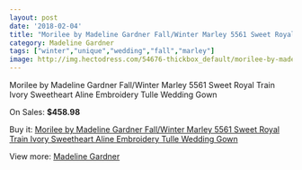 ```yaml
---
layout: post
date: '2018-02-04'
title: "Morilee by Madeline Gardner Fall/Winter Marley 5561 Sweet Royal Train Ivory Sweetheart Aline Embroidery Tulle Wedding Gown"
category: Madeline Gardner
tags: ["winter","unique","wedding","fall","marley"]
image: http://img.hectodress.com/54676-thickbox_default/morilee-by-madeline-gardner-fall-winter-marley-5561-sweet-royal-train-ivory-sweetheart-aline-embroidery-tulle-wedding-gown.jpg
---
```

Morilee by Madeline Gardner Fall/Winter Marley 5561 Sweet Royal Train Ivory Sweetheart Aline Embroidery Tulle Wedding Gown

On Sales: **$458.98**
<a href="https://www.hectodress.com/madeline-gardner/17039-morilee-by-madeline-gardner-fall-winter-marley-5561-sweet-royal-train-ivory-sweetheart-aline-embroidery-tulle-wedding-gown.html"><amp-img layout="responsive" width="600" height="600" src="//img.hectodress.com/54676-thickbox_default/morilee-by-madeline-gardner-fall-winter-marley-5561-sweet-royal-train-ivory-sweetheart-aline-embroidery-tulle-wedding-gown.jpg" alt="Morilee by Madeline Gardner Fall/Winter Marley 5561 Sweet Royal Train Ivory Sweetheart Aline Embroidery Tulle Wedding Gown 0" /></a>
<a href="https://www.hectodress.com/madeline-gardner/17039-morilee-by-madeline-gardner-fall-winter-marley-5561-sweet-royal-train-ivory-sweetheart-aline-embroidery-tulle-wedding-gown.html"><amp-img layout="responsive" width="600" height="600" src="//img.hectodress.com/54683-thickbox_default/morilee-by-madeline-gardner-fall-winter-marley-5561-sweet-royal-train-ivory-sweetheart-aline-embroidery-tulle-wedding-gown.jpg" alt="Morilee by Madeline Gardner Fall/Winter Marley 5561 Sweet Royal Train Ivory Sweetheart Aline Embroidery Tulle Wedding Gown 1" /></a>
<a href="https://www.hectodress.com/madeline-gardner/17039-morilee-by-madeline-gardner-fall-winter-marley-5561-sweet-royal-train-ivory-sweetheart-aline-embroidery-tulle-wedding-gown.html"><amp-img layout="responsive" width="600" height="600" src="//img.hectodress.com/54682-thickbox_default/morilee-by-madeline-gardner-fall-winter-marley-5561-sweet-royal-train-ivory-sweetheart-aline-embroidery-tulle-wedding-gown.jpg" alt="Morilee by Madeline Gardner Fall/Winter Marley 5561 Sweet Royal Train Ivory Sweetheart Aline Embroidery Tulle Wedding Gown 2" /></a>
<a href="https://www.hectodress.com/madeline-gardner/17039-morilee-by-madeline-gardner-fall-winter-marley-5561-sweet-royal-train-ivory-sweetheart-aline-embroidery-tulle-wedding-gown.html"><amp-img layout="responsive" width="600" height="600" src="//img.hectodress.com/54681-thickbox_default/morilee-by-madeline-gardner-fall-winter-marley-5561-sweet-royal-train-ivory-sweetheart-aline-embroidery-tulle-wedding-gown.jpg" alt="Morilee by Madeline Gardner Fall/Winter Marley 5561 Sweet Royal Train Ivory Sweetheart Aline Embroidery Tulle Wedding Gown 3" /></a>
<a href="https://www.hectodress.com/madeline-gardner/17039-morilee-by-madeline-gardner-fall-winter-marley-5561-sweet-royal-train-ivory-sweetheart-aline-embroidery-tulle-wedding-gown.html"><amp-img layout="responsive" width="600" height="600" src="//img.hectodress.com/54680-thickbox_default/morilee-by-madeline-gardner-fall-winter-marley-5561-sweet-royal-train-ivory-sweetheart-aline-embroidery-tulle-wedding-gown.jpg" alt="Morilee by Madeline Gardner Fall/Winter Marley 5561 Sweet Royal Train Ivory Sweetheart Aline Embroidery Tulle Wedding Gown 4" /></a>
<a href="https://www.hectodress.com/madeline-gardner/17039-morilee-by-madeline-gardner-fall-winter-marley-5561-sweet-royal-train-ivory-sweetheart-aline-embroidery-tulle-wedding-gown.html"><amp-img layout="responsive" width="600" height="600" src="//img.hectodress.com/54679-thickbox_default/morilee-by-madeline-gardner-fall-winter-marley-5561-sweet-royal-train-ivory-sweetheart-aline-embroidery-tulle-wedding-gown.jpg" alt="Morilee by Madeline Gardner Fall/Winter Marley 5561 Sweet Royal Train Ivory Sweetheart Aline Embroidery Tulle Wedding Gown 5" /></a>
<a href="https://www.hectodress.com/madeline-gardner/17039-morilee-by-madeline-gardner-fall-winter-marley-5561-sweet-royal-train-ivory-sweetheart-aline-embroidery-tulle-wedding-gown.html"><amp-img layout="responsive" width="600" height="600" src="//img.hectodress.com/54678-thickbox_default/morilee-by-madeline-gardner-fall-winter-marley-5561-sweet-royal-train-ivory-sweetheart-aline-embroidery-tulle-wedding-gown.jpg" alt="Morilee by Madeline Gardner Fall/Winter Marley 5561 Sweet Royal Train Ivory Sweetheart Aline Embroidery Tulle Wedding Gown 6" /></a>
<a href="https://www.hectodress.com/madeline-gardner/17039-morilee-by-madeline-gardner-fall-winter-marley-5561-sweet-royal-train-ivory-sweetheart-aline-embroidery-tulle-wedding-gown.html"><amp-img layout="responsive" width="600" height="600" src="//img.hectodress.com/54677-thickbox_default/morilee-by-madeline-gardner-fall-winter-marley-5561-sweet-royal-train-ivory-sweetheart-aline-embroidery-tulle-wedding-gown.jpg" alt="Morilee by Madeline Gardner Fall/Winter Marley 5561 Sweet Royal Train Ivory Sweetheart Aline Embroidery Tulle Wedding Gown 7" /></a>

Buy it: [Morilee by Madeline Gardner Fall/Winter Marley 5561 Sweet Royal Train Ivory Sweetheart Aline Embroidery Tulle Wedding Gown](https://www.hectodress.com/madeline-gardner/17039-morilee-by-madeline-gardner-fall-winter-marley-5561-sweet-royal-train-ivory-sweetheart-aline-embroidery-tulle-wedding-gown.html "Morilee by Madeline Gardner Fall/Winter Marley 5561 Sweet Royal Train Ivory Sweetheart Aline Embroidery Tulle Wedding Gown")

View more: [Madeline Gardner](https://www.hectodress.com/107-madeline-gardner "Madeline Gardner")